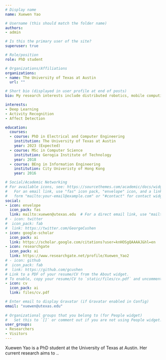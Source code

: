 ```yaml
---
# Display name
name: Xuewen Yao

# Username (this should match the folder name)
authors:
- admin

# Is this the primary user of the site?
superuser: true

# Role/position
role: PhD student

# Organizations/Affiliations
organizations:
- name: The University of Texas at Austin
  url: ""

# Short bio (displayed in user profile at end of posts)
bio: My research interests include distributed robotics, mobile computing and programmable matter.

interests:
- Deep Learning
- Activity Recognition
- Affect Detection

education:
  courses:
  - course: PhD in Electrical and Computer Engineering
    institution: The University of Texas at Austin
    year: 2023 (Expected)
  - course: MSc in Computer Science
    institution: Gerogia Institute of Technology
    year: 2018
  - course: BEng in Information Engineering
    institution: City Univeristy of Hong Kong
    year: 2016

# Social/Academic Networking
# For available icons, see: https://sourcethemes.com/academic/docs/widgets/#icons
#   For an email link, use "fas" icon pack, "envelope" icon, and a link in the
#   form "mailto:your-email@example.com" or "#contact" for contact widget.
social:
- icon: envelope
  icon_pack: fas
  link: mailto:xuewen@utexas.edu  # For a direct email link, use "mailto:xuewen@utexas.edu".
# - icon: twitter
#  icon_pack: fab
#  link: https://twitter.com/GeorgeCushen
- icon: google-scholar
  icon_pack: ai
  link: https://scholar.google.com/citations?user=knHOSgQAAAAJ&hl=en
- icon: researchgate
  icon_pack: ai
  link: https://www.researchgate.net/profile/Xuewen_Yao2
# - icon: github
#  icon_pack: fab
#  link: https://github.com/gcushen
# Link to a PDF of your resume/CV from the About widget.
# To enable, copy your resume/CV to `static/files/cv.pdf` and uncomment the lines below.  
- icon: cv
  icon_pack: ai
  link: files/cv.pdf

# Enter email to display Gravatar (if Gravatar enabled in Config)
email: "xuewen@utexas.edu"
  
# Organizational groups that you belong to (for People widget)
#   Set this to `[]` or comment out if you are not using People widget.  
user_groups:
- Researchers
- Visitors
---
```


Xuewen Yao is a PhD student at the University of Texas at Austin. Her current research aims to ..
